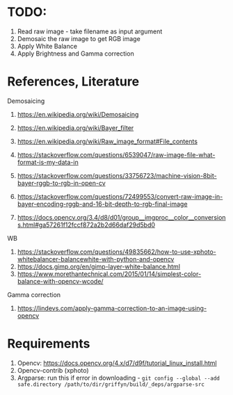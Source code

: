 # TODO:

1. Read raw image - take filename as input argument
2. Demosaic the raw image to get RGB image
3. Apply White Balance
4. Apply Brightness and Gamma correction

# References, Literature

Demosaicing

1. https://en.wikipedia.org/wiki/Demosaicing
1. https://en.wikipedia.org/wiki/Bayer_filter
1. https://en.wikipedia.org/wiki/Raw_image_format#File_contents
1. https://stackoverflow.com/questions/6539047/raw-image-file-what-format-is-my-data-in

1. https://stackoverflow.com/questions/33756723/machine-vision-8bit-bayer-rggb-to-rgb-in-open-cv
1. https://stackoverflow.com/questions/72499553/convert-raw-image-in-bayer-encoding-rggb-and-16-bit-depth-to-rgb-final-image
1. https://docs.opencv.org/3.4/d8/d01/group__imgproc__color__conversions.html#ga57261f12fccf872a2b2d66daf29d5bd0

WB

1. https://stackoverflow.com/questions/49835662/how-to-use-xphoto-whitebalancer-balancewhite-with-python-and-opencv
2. https://docs.gimp.org/en/gimp-layer-white-balance.html
3. https://www.morethantechnical.com/2015/01/14/simplest-color-balance-with-opencv-wcode/

Gamma correction

1. https://lindevs.com/apply-gamma-correction-to-an-image-using-opencv

# Requirements

1. Opencv: https://docs.opencv.org/4.x/d7/d9f/tutorial_linux_install.html
2. Opencv-contrib (xphoto)
3. Argparse:
   run this if error in downloading -
   `git config --global --add safe.directory /path/to/dir/griffyn/build/_deps/argparse-src`
